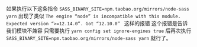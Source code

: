 如果执行以下这条指令
`
SASS_BINARY_SITE=npm.taobao.org/mirrors/node-sass yarn
`
出现了类似 
`
The engine “node” is incompatible with this module. Expected version “>=12.14.0”. Got “12.10.0” 
`
这样的报错
这个报错是告诉我们模块不兼容
只需要执行 
`
yarn config set ignore-engines true
`
 后再次执行
 `
SASS_BINARY_SITE=npm.taobao.org/mirrors/node-sass yarn
`
就行了。
